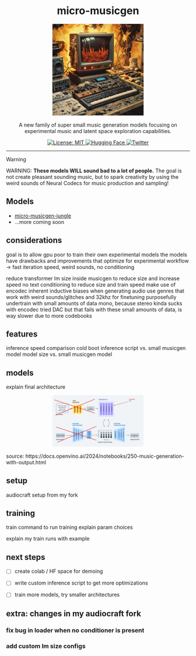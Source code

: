 <h1 align="center">
    micro-musicgen
</h1>
<p align="center">
  <img src="./assets/micro-musicgen-post.webp" width="250" alt="Nendo Core">
</p>

<p align="center">
    A new family of super small music generation models focusing on experimental music and latent space exploration capabilities.
</p>

<p align="center">
    <a href="https://opensource.org/licenses/MIT" target="_blank">
        <img src="https://img.shields.io/badge/License-MIT-yellow.svg" alt="License: MIT">
    </a>
    <a href="https://huggingface.co/pharoAIsanders420/micro-musicgen-jungle" target="_blank">
        <img alt="Hugging Face" src="https://img.shields.io/badge/Hugging_Face-Model_Weights-yellow?style=flat&link=https%3A%2F%2Fhuggingface.co%2FpharoAIsanders420%2Fmicro-musicgen-jungle">
    </a>
    <a href="https://twitter.com/mcaaroni" target="_blank">
        <img src="https://img.shields.io/twitter/url/https/twitter.com/mcaaroni.svg?style=social&label=Follow%20%40mcaaroni" alt="Twitter">
    </a>
</p>

---

> [!WARNING]  
> WARNING: **These models WILL sound bad to a lot of people.** The goal is not create pleasant sounding music,
> but to spark creativity by using the weird sounds of Neural Codecs for music production and sampling!

## Models 

- [micro-musicgen-jungle](https://huggingface.co/pharoAIsanders420/micro-musicgen-jungle)
- ...more coming soon

## considerations

goal is to allow gpu poor to train their own experimental models
the models have drawbacks and improvements that optimize for experimental workflow -> 
fast iteration speed, weird sounds, no conditioning

reduce transformer lm size inside musicgen to reduce size and increase speed
no text conditioning to reduce size and train speed
make use of encodec inherent inductive biases when generating audio
use genres that work with weird sounds/glitches and 32khz for finetuning
purposefully undertrain with small amounts of data
mono, because stereo kinda sucks with encodec
tried DAC but that fails with these small amounts of data, is way slower due to more codebooks

## features 

inference speed comparison 
cold boot inference script vs. small musicgen model
model size vs. small musicgen model



## models

explain final architecture

<p align="center">
  <img src="./assets/musicgen_arch.jpeg" width="250" alt="Nendo Core">
</p>
source: https://docs.openvino.ai/2024/notebooks/250-music-generation-with-output.html


## setup 

audiocraft setup from my fork

## training 

train command to run training
explain param choices

explain my train runs with example


## next steps

- [ ] create colab / HF space for demoing
- [ ] write custom inference script to get more optimizations 
- [ ] train more models, try smaller architectures


## extra: changes in my audiocraft fork

### fix bug in loader when no conditioner is present


### add custom lm size configs
